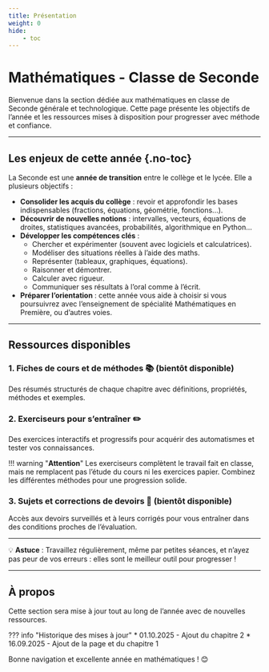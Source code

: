 ```yaml
---
title: Présentation
weight: 0
hide: 
    - toc
---
```


# Mathématiques - Classe de Seconde

Bienvenue dans la section dédiée aux mathématiques en classe de Seconde générale et technologique. Cette page présente les objectifs de l’année et les ressources mises à disposition pour progresser avec méthode et confiance.

---

## Les enjeux de cette année {.no-toc}

La Seconde est une **année de transition** entre le collège et le lycée. Elle a plusieurs objectifs :

- **Consolider les acquis du collège** : revoir et approfondir les bases indispensables (fractions, équations, géométrie, fonctions...).
- **Découvrir de nouvelles notions** : intervalles, vecteurs, équations de droites, statistiques avancées, probabilités, algorithmique en Python...
- **Développer les compétences clés** :
  * Chercher et expérimenter (souvent avec logiciels et calculatrices).
  * Modéliser des situations réelles à l’aide des maths.
  * Représenter (tableaux, graphiques, équations).
  * Raisonner et démontrer.
  * Calculer avec rigueur.
  * Communiquer ses résultats à l’oral comme à l’écrit.
- **Préparer l’orientation** : cette année vous aide à choisir si vous poursuivrez avec l’enseignement de spécialité Mathématiques en Première, ou d’autres voies.

---

## Ressources disponibles

### 1. **Fiches de cours et de méthodes 📚** (bientôt disponible)
Des résumés structurés de chaque chapitre avec définitions, propriétés, méthodes et exemples.

### 2. **Exerciseurs pour s’entraîner ✏️**
Des exercices interactifs et progressifs pour acquérir des automatismes et tester vos connaissances.

!!! warning "**Attention**"
    Les exerciseurs complètent le travail fait en classe, mais ne remplacent pas l’étude du cours ni les exercices papier. Combinez les différentes méthodes pour une progression solide.

### 3. **Sujets et corrections de devoirs 📄** (bientôt disponible)
Accès aux devoirs surveillés et à leurs corrigés pour vous entraîner dans des conditions proches de l’évaluation.

---

💡 **Astuce** : Travaillez régulièrement, même par petites séances, et n’ayez pas peur de vos erreurs : elles sont le meilleur outil pour progresser !

---

## À propos
Cette section sera mise à jour tout au long de l’année avec de nouvelles ressources.

??? info "Historique des mises à jour"
    * 01.10.2025 - Ajout du chapitre 2
    * 16.09.2025 - Ajout de la page et du chapitre 1

Bonne navigation et excellente année en mathématiques ! 😊